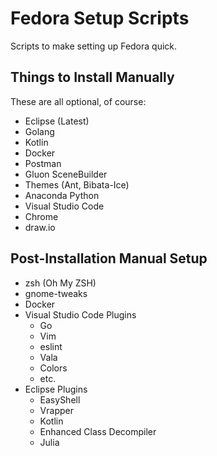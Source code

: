 # Fedora Setup Scripts

Scripts to make setting up Fedora quick.

## Things to Install Manually

These are all optional, of course:

- Eclipse (Latest)
- Golang
- Kotlin
- Docker
- Postman
- Gluon SceneBuilder
- Themes (Ant, Bibata-Ice)
- Anaconda Python
- Visual Studio Code
- Chrome
- draw.io

## Post-Installation Manual Setup

- zsh (Oh My ZSH)
- gnome-tweaks
- Docker
- Visual Studio Code Plugins
	- Go
	- Vim
	- eslint
	- Vala
	- Colors
	- etc.
- Eclipse Plugins
	- EasyShell
	- Vrapper
	- Kotlin
	- Enhanced Class Decompiler
	- Julia


